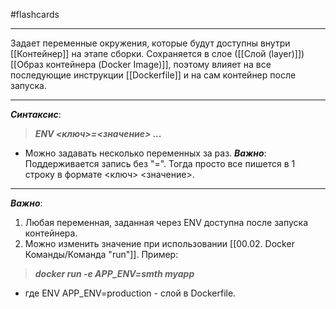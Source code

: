 #flashcards
***
Задает переменные окружения, которые будут доступны внутри [[Контейнер]] на этапе сборки. Сохраняется в слое ([[Слой (layer)]]) [[Образ контейнера (Docker Image)]], поэтому влияет на все последующие инструкции [[Dockerfile]] и на сам контейнер после запуска.
***
***Синтаксис***:
>***ENV <ключ>=<значение> ...***
- Можно задавать несколько переменных за раз.
***Важно***:
Поддерживается запись без "=". Тогда просто все пишется в 1 строку в формате <ключ> <значение>.
***
***Важно***:
1. Любая переменная, заданная через ENV доступна после запуска контейнера.
2. Можно изменить значение при использовании [[00.02. Docker Команды/Команда "run"]].
Пример:
>***docker run -e APP_ENV=smth myapp***
- где ENV APP_ENV=production - слой в Dockerfile.
<!--SR:!2025-10-07,8,250-->